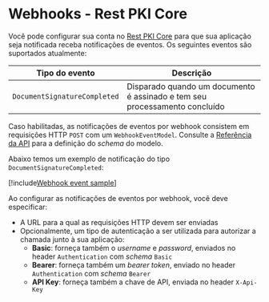﻿# Webhooks - Rest PKI Core

Você pode configurar sua conta no [Rest PKI Core](../index.md) para que sua aplicação seja notificada receba notificações de eventos. Os seguintes eventos são
suportados atualmente:

Tipo do evento               | Descrição
---------------------------- | -----------
`DocumentSignatureCompleted` | Disparado quando um documento é assinado e tem seu processamento concluído

Caso habilitadas, as notificações de eventos por webhook consistem em requisições HTTP `POST` com um `WebhookEventModel`. Consulte a
[Referência da API](https://core-hml.pki.rest/swagger) para a definição do *schema* do modelo.

Abaixo temos um exemplo de notificação do tipo `DocumentSignatureCompleted`:

[!include[Webhook event sample](../../../../../includes/rest-pki/core/webhook-event-sample.md)]

Ao configurar as notificações de eventos por webhook, você deve especificar:

* A URL para a qual as requisições HTTP devem ser enviadas
* Opcionalmente, um tipo de autenticação a ser utilizada para autorizar a chamada junto à sua aplicação:
  * **Basic**: forneça também o *username* e *password*, enviados no header `Authentication` com *schema* `Basic`
  * **Bearer**: forneça também um *bearer token*, enviado no header `Authentication` com *schema* `Bearer`
  * **API Key**: forneça também a chave de API, enviada no header `X-Api-Key`
